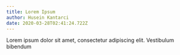```yaml
---
title: Lorem Ipsum
author: Husein Kantarci
date: 2020-03-28T02:41:24.722Z
---
```

Lorem ipsum dolor sit amet, consectetur adipiscing elit. Vestibulum bibendum 

